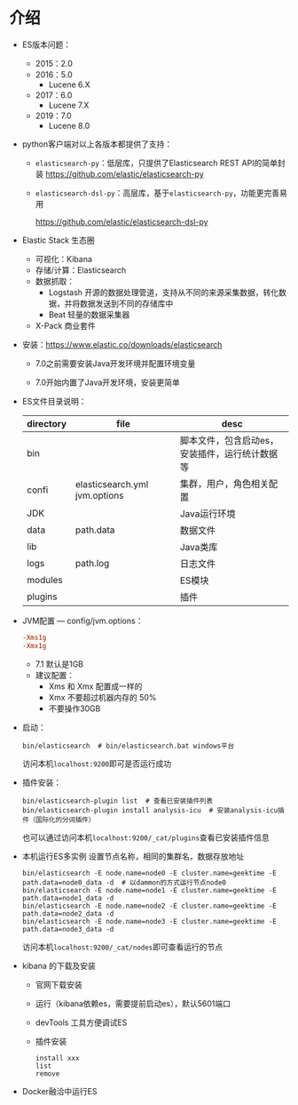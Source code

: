 # 介绍

* ES版本问题：

  * 2015：2.0
  * 2016：5.0
    * Lucene 6.X
  * 2017：6.0
    * Lucene 7.X
  * 2019：7.0
    * Lucene 8.0

* python客户端对以上各版本都提供了支持：

  * `elasticsearch-py`：低层库，只提供了Elasticsearch REST API的简单封装
    <https://github.com/elastic/elasticsearch-py>

  * `elasticsearch-dsl-py`：高层库，基于`elasticsearch-py`，功能更完善易用

    <https://github.com/elastic/elasticsearch-dsl-py>

* Elastic Stack 生态圈

  * 可视化：Kibana
  * 存储/计算：Elasticsearch
  * 数据抓取：
    * Logstash 开源的数据处理管道，支持从不同的来源采集数据，转化数据，并将数据发送到不同的存储库中
    * Beat 轻量的数据采集器
  * X-Pack 商业套件

* 安装：<https://www.elastic.co/downloads/elasticsearch>

  * 7.0之前需要安装Java开发环境并配置环境变量

  * 7.0开始内置了Java开发环境，安装更简单

* ES文件目录说明：

  | directory | file                          | desc                                           |
  | --------- | ----------------------------- | ---------------------------------------------- |
  | bin       |                               | 脚本文件，包含启动es，安装插件，运行统计数据等 |
  | confi     | elasticsearch.yml jvm.options | 集群，用户，角色相关配置                       |
  | JDK       |                               | Java运行环境                                   |
  | data      | path.data                     | 数据文件                                       |
  | lib       |                               | Java类库                                       |
  | logs      | path.log                      | 日志文件                                       |
  | modules   |                               | ES模块                                         |
  | plugins   |                               | 插件                                           |

* JVM配置  — config/jvm.options：

  ```ini
  -Xms1g
  -Xmx1g
  ```

  - 7.1 默认是1GB
  - 建议配置：
    - Xms 和 Xmx 配置成一样的
    - Xmx 不要超过机器内存的 50%
    - 不要操作30GB

* 启动：

  ```shell
  bin/elasticsearch  # bin/elasticsearch.bat windows平台
  ```

  访问本机`localhost:9200`即可是否运行成功

* 插件安装：

  ```shell
  bin/elasticsearch-plugin list  # 查看已安装插件列表
  bin/elasticsearch-plugin install analysis-icu  # 安装analysis-icu插件（国际化的分词插件）
  ```

  也可以通过访问本机`localhost:9200/_cat/plugins`查看已安装插件信息

* 本机运行ES多实例
  设置节点名称，相同的集群名，数据存放地址

  ```shell
  bin/elasticsearch -E node.name=node0 -E cluster.name=geektime -E path.data=node0_data -d  # 以dammon的方式运行节点node0
  bin/elasticsearch -E node.name=node1 -E cluster.name=geektime -E path.data=node1_data -d
  bin/elasticsearch -E node.name=node2 -E cluster.name=geektime -E path.data=node2_data -d
  bin/elasticsearch -E node.name=node3 -E cluster.name=geektime -E path.data=node3_data -d
  ```

  访问本机`localhost:9200/_cat/nodes`即可查看运行的节点

* kibana 的下载及安装

  * 官网下载安装

  * 运行（kibana依赖es，需要提前启动es），默认5601端口

  * devTools 工具方便调试ES

  * 插件安装

    ```shell
    install xxx
    list
    remove
    ```

    

* Docker融洽中运行ES

